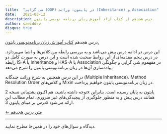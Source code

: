```yaml
---
title:  "شی گرایی (OOP) در پایتون: وراثت (Inheritance) و Association"
date:   2021-03-12
description: درس هجدهم از کتاب آزاد آموزش زبان برنامه نویسی پایتون.
author: saeiddrv
disqus: true
---
```


درس هجدهم [کتاب آموزش زبان برنامه‌نویسی پایتون.](https://coderz.ir/python)

این درس در ادامه درس پیش می‌باشد و به بررسی رابطه بین کلاس‌ها و اشیا می‌پردازد. در درس پنجم مقدمه‌ای از این روابط صحبت شده است و این درس به صورت کامل دو رابطه IS-A یا Inheritance و HAS-A یا Association در مفهموم شی گرایی و چگونگی پیاده‌سازی آن‌ها در زبان برنامه‌نویسی پایتون را شرح می‌دهد.

در این درس همچنین به شرح وراثت چندگانه (Multiple Inheritance)، Method Resolution Order و کلاس‌های Mixin در زبان برنامه‌نویسی پایتون خواهیم پرداخت.

توجه داشته باشید، هم اکنون پشتیبانی نسخه 2x پایتون به پایان رسیده است. بنابراین همانند درس پیش و به منظور جلوگیری از پیچیدگی‌های غیر ضروری، تمام مطالب این درس بر مبنای پایتون 3x ارائه می‌شود.


[← متن درس هجدهم](https://python.coderz.ir/lessons/l18.html)

---

دیدگاه و سوال‌های خود را در همین‌جا مطرح نمایید.

